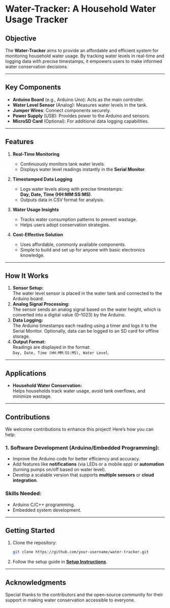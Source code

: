 # **Water-Tracker: A Household Water Usage Tracker**

## **Objective**
The **Water-Tracker** aims to provide an affordable and efficient system for monitoring household water usage. By tracking water levels in real-time and logging data with precise timestamps, it empowers users to make informed water conservation decisions.

---

## **Key Components**
- **Arduino Board** (e.g., Arduino Uno): Acts as the main controller.
- **Water Level Sensor** (Analog): Measures water levels in the tank.
- **Jumper Wires**: Connect components securely.
- **Power Supply** (USB): Provides power to the Arduino and sensors.
- **MicroSD Card** (Optional): For additional data logging capabilities.

---

## **Features**
1. **Real-Time Monitoring**  
   - Continuously monitors tank water levels.  
   - Displays water level readings instantly in the **Serial Monitor**.

2. **Timestamped Data Logging**  
   - Logs water levels along with precise timestamps:  
     **Day, Date, Time (HH:MM:SS:MS)**.  
   - Outputs data in CSV format for analysis.

3. **Water Usage Insights**  
   - Tracks water consumption patterns to prevent wastage.  
   - Helps users adopt conservation strategies.  

4. **Cost-Effective Solution**  
   - Uses affordable, commonly available components.  
   - Simple to build and set up for anyone with basic electronics knowledge.

---

## **How It Works**
1. **Sensor Setup:**  
   The water level sensor is placed in the water tank and connected to the Arduino board.  
2. **Analog Signal Processing:**  
   The sensor sends an analog signal based on the water height, which is converted into a digital value (0–1023) by the Arduino.  
3. **Data Logging:**  
   The Arduino timestamps each reading using a timer and logs it to the Serial Monitor. Optionally, data can be logged to an SD card for offline storage.  
4. **Output Format:**  
   Readings are displayed in the format:  
   `Day, Date, Time (HH:MM:SS:MS), Water Level`.  

---

## **Applications**
- **Household Water Conservation:**  
   Helps households track water usage, avoid tank overflows, and minimize wastage.

---

## **Contributions**
We welcome contributions to enhance this project! Here’s how you can help:  

### **1. Software Development (Arduino/Embedded Programming):**  
   - Improve the Arduino code for better efficiency and accuracy.  
   - Add features like **notifications** (via LEDs or a mobile app) or **automation** (turning pumps on/off based on water level).  
   - Develop a scalable version that supports **multiple sensors** or **cloud integration**.  

### **Skills Needed:**  
   - Arduino C/C++ programming.  
   - Embedded system development.  

---

## **Getting Started**
1. Clone the repository:
   ```bash
   git clone https://github.com/your-username/water-tracker.git
   ```
2. Follow the setup guide in [**Setup Instructions**](#).

---

## **Acknowledgments**
Special thanks to the contributors and the open-source community for their support in making water conservation accessible to everyone.
